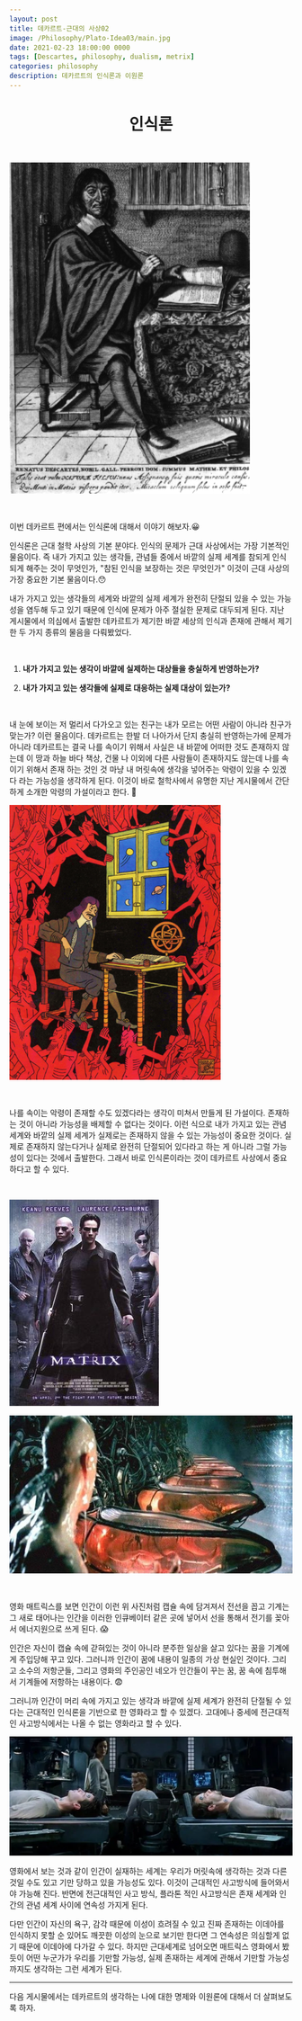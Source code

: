 ```yaml
---
layout: post
title: 데카르트-근대의 사상02
image: /Philosophy/Plato-Idea03/main.jpg
date: 2021-02-23 18:00:00 0000
tags: [Descartes, philosophy, dualism, metrix]
categories: philosophy
description: 데카르트의 인식론과 이원론
---
```


# <center>인식론</center>

<br>

![](/images/Philosophy/Decartes-modern02/2021-02-23-18-13-28.png)

<br>

이번 데카르트 편에서는 인식론에 대해서 이야기 해보자.:grinning:

인식론은 근대 철학 사상의 기본 분야다. 인식의 문제가 근대 사상에서는 가장 기본적인 물음이다. 즉 내가 가지고 있는 생각들, 관념들 중에서 바깥의 실제 세계를 참되게 인식되게 해주는 것이 무엇인가, "참된 인식을 보장하는 것은 무엇인가" 이것이 근대 사상의 가장 중요한 기본 물음이다.:hushed:

내가 가지고 있는 생각들의 세계와 바깥의 실제 세계가 완전히 단절되 있을 수 있는 가능성을 염두해 두고 있기 때문에 인식에 문제가 아주 절실한 문제로 대두되게 된다. 지난 게시물에서 의심에서 출발한 데카르트가 제기한 바깥 세상의 인식과 존재에 관해서 제기한 두 가지 종류의 물음을 다뤄봤었다.

<br>

1. **내가 가지고 있는 생각이 바깥에 실제하는 대상들을 충실하게 반영하는가?**

2. **내가 가지고 있는 생각들에 실제로 대응하는 실제 대상이 있는가?**

<br>

내 눈에 보이는 저 멀리서 다가오고 있는 친구는 내가 모르는 어떤 사람이 아니라 친구가 맞는가? 이런 물음이다. 데카르트는 한발 더 나아가서 단지 충실히 반영하는가에 문제가 아니라 데카르트는 결국 나를 속이기 위해서 사실은 내 바깥에 어떠한 것도 존재하지 않는데 이 땅과 하늘 바다 책상, 건물 나 이외에 다른 사람들이 존재하지도 않는데 나를 속이기 위해서 존재 하는 것인 것 마냥 내 머릿속에 생각을 넣어주는 악령이 있을 수 있겠다 라는 가능성을 생각하게 된다. 이것이 바로 철학사에서 유명한 지난 게시물에서 간단하게 소개한 악령의 가설이라고 한다. :imp:

![](/images/Philosophy/Decartes-modern02/2021-02-23-18-16-10.png)

<br>

나를 속이는 악령이 존재할 수도 있겠다라는 생각이 미쳐서 만들게 된 가설이다. 존재하는 것이 아니라 가능성을 배제할 수 없다는 것이다. 이런 식으로 내가 가지고 있는 관념세계와 바깥의 실제 세계가 실제로는 존재하지 않을 수 있는 가능성이 중요한 것이다. 실제로 존재하지 않는다거나 실제로 완전히 단절되어 있다라고 하는 게 아니라 그럴 가능성이 있다는 것에서 출발한다. 그래서 바로 인식론이라는 것이 데카르트 사상에서 중요하다고 할 수 있다.

<br>

![](/images/Philosophy/Decartes-modern02/2021-02-23-18-21-44.png)

![](/images/Philosophy/Decartes-modern02/2021-02-23-18-20-56.png)

<br>

영화 매트릭스를 보면 인간이 이런 위 사진처럼 캡슐 속에 담겨져서 전선을 꼽고 기계는 그 새로 태어나는 인간을 이러한 인큐베이터 같은 곳에 넣어서 선을 통해서 전기를 꽂아서 에너지원으로 쓰게 된다. :scream:

인간은 자신이 캡슐 속에 갇혀있는 것이 아니라 분주한 일상을 살고 있다는 꿈을 기계에게 주입당해 꾸고 있다. 그러니까 인간이 꿈에 내용이 일종의 가상 현실인 것이다. 그리고 소수의 저항군들, 그리고 영화의 주인공인 네오가 인간들이 꾸는 꿈, 꿈 속에 침투해서 기계들에 저항하는 내용이다. :fearful:

그러니까 인간이 머리 속에 가지고 있는 생각과 바깥에 실제 세계가 완전히 단절될 수 있다는 근대적인 인식론을 기반으로 한 영화라고 할 수 있겠다. 고대에나 중세에 전근대적인 사고방식에서는 나올 수 없는 영화라고 할 수 있다.

![](/images/Philosophy/Decartes-modern02/2021-02-23-18-25-49.png)

영화에서 보는 것과 같이 인간이 실재하는 세계는 우리가 머릿속에 생각하는 것과 다른 것일 수도 있고 기만 당하고 있을 가능성도 있다. 이것이 근대적인 사고방식에 들어와서야 가능해 진다. 반면에 전근대적인 사고 방식, 플라톤 적인 사고방식은 존재 세계와 인간의 관념 세계 사이에 연속성 가지게 된다.

다만 인간이 자신의 욕구, 감각 때문에 이성이 흐려질 수 있고 진짜 존재하는 이데아를 인식하지 못할 순 있어도 깨끗한 이성의 눈으로 보기만 한다면 그 연속성은 의심할게 없기 때문에 이데아에 다가갈 수 있다. 하지만 근대세계로 넘어오면 매트릭스 영화에서 봤듯이 어떤 누군가가 우리를 기만할 가능성, 실제 존재하는 세계에 관해서 기만할 가능성까지도 생각하는 그런 세계가 된다.

---

다음 게시물에서는 데카르트의 생각하는 나에 대한 명제와 이원론에 대해서 더 살펴보도록 하자.
